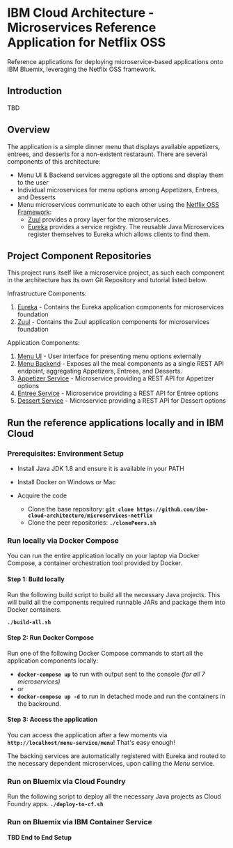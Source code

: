 # IBM Cloud Architecture - Microservices Reference Application for Netflix OSS

Reference applications for deploying microservice-based applications onto IBM Bluemix, leveraging the Netflix OSS framework.

## Introduction

TBD

## Overview

The application is a simple dinner menu that displays available appetizers, entrees, and desserts for a non-existent restaraunt.  There are several components of this architecture:

- Menu UI & Backend services aggregate all the options and display them to the user
- Individual microservices for menu options among Appetizers, Entrees, and Desserts
- Menu microservices communicate to each other using the [Netflix OSS Framework](https://netflix.github.io/):
    - [Zuul](https://github.com/Netflix/zuul) provides a proxy layer for the microservices.  
    - [Eureka](https://github.com/Netflix/eureka) provides a service registry.  The reusable Java Microservices register themselves to Eureka which allows clients to find them.

## Project Component Repositories

This project runs itself like a microservice project, as such each component in the architecture has its own Git Repository and tutorial listed below.  

Infrastructure Components:  

1. [Eureka](https://github.com/ibm-cloud-architecture/microservices-netflix-eureka)  - Contains the Eureka application components for microservices foundation  
2. [Zuul](https://github.com/ibm-cloud-architecture/microservices-netflix-zuul)  - Contains the Zuul application components for microservices foundation  

Application Components:  

1. [Menu UI]()  - User interface for presenting menu options externally  
2. [Menu Backend](https://github.com/ibm-cloud-architecture/microservices-refapp-wfd-menu)  - Exposes all the meal components as a single REST API endpoint, aggregating Appetizers, Entrees, and Desserts.  
3. [Appetizer Service](https://github.com/ibm-cloud-architecture/microservices-refapp-wfd-appetizer)  - Microservice providing a REST API for Appetizer options
4. [Entree Service](https://github.com/ibm-cloud-architecture/microservices-refapp-wfd-entree)  - Microservice providing a REST API for Entree options  
5. [Dessert Service](https://github.com/ibm-cloud-architecture/microservices-refapp-wfd-dessert)  - Microservice providing a REST API for Dessert options  

## Run the reference applications locally and in IBM Cloud

### Prerequisites: Environment Setup

- Install Java JDK 1.8 and ensure it is available in your PATH
- Install Docker on Windows or Mac

- Acquire the code
  - Clone the base repository:
    **`git clone https://github.com/ibm-cloud-architecture/microservices-netflix`**
  - Clone the peer repositories:
    **`./clonePeers.sh`**

### Run locally via Docker Compose

You can run the entire application locally on your laptop via Docker Compose, a container orchestration tool provided by Docker.

#### Step 1: Build locally

Run the following build script to build all the necessary Java projects.  This will build all the components required runnable JARs and package them into Docker containers.

  **`./build-all.sh`**

#### Step 2: Run Docker Compose

Run one of the following Docker Compose commands to start all the application components locally:

  - **`docker-compose up`** to run with output sent to the console _(for all 7 microservices)_  
  - or  
  - **`docker-compose up -d`** to run in detached mode and run the containers in the backround.  

#### Step 3: Access the application

You can access the application after a few moments via **`http://localhost/menu-service/menu`**!  That's easy enough!  

The backing services are automatically registered with Eureka and routed to the necessary dependent microservices, upon calling the _Menu_ service.

### Run on Bluemix via Cloud Foundry

Run the following script to deploy all the necessary Java projects as Cloud
Foundry apps.
**`./deploy-to-cf.sh`**

### Run on Bluemix via IBM Container Service

**TBD End to End Setup**
